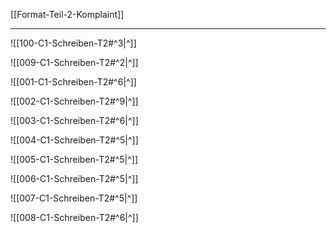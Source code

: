 [[Format-Teil-2-Komplaint]]

---

![[100-C1-Schreiben-T2#^3|^]]

![[009-C1-Schreiben-T2#^2|^]]

![[001-C1-Schreiben-T2#^6|^]] 

![[002-C1-Schreiben-T2#^9|^]]

![[003-C1-Schreiben-T2#^6|^]]

![[004-C1-Schreiben-T2#^5|^]]

![[005-C1-Schreiben-T2#^5|^]]

![[006-C1-Schreiben-T2#^5|^]] 

![[007-C1-Schreiben-T2#^5|^]] 

![[008-C1-Schreiben-T2#^6|^]] 

